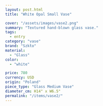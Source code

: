```yaml
---
layout: post.html
title: "White Opal Small Vase"

cover: "/assets/images/vase2.png"
summary: "Textured hand-blown glass vase."
tags:
  - entry
category: "vase"
brand: "Szkło"
material:
  - "Glass"
color:
  - "white"

price: 780           
currency: USD  
origin: "Poland"
piece_type: "Glass Medium Vase"
diameter_cm: H14" x W6.5"
permalink: "/items/vase2/"
---
```



